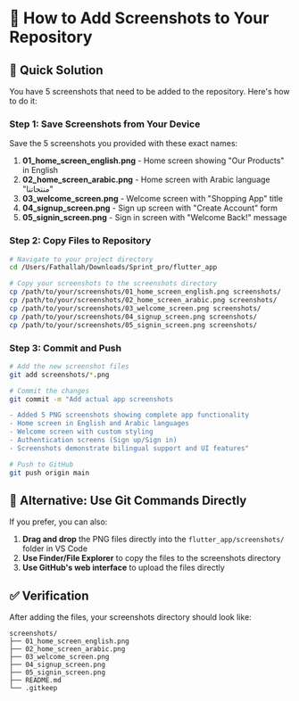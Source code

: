 # 📱 How to Add Screenshots to Your Repository

## 🎯 Quick Solution

You have 5 screenshots that need to be added to the repository. Here's how to do it:

### Step 1: Save Screenshots from Your Device
Save the 5 screenshots you provided with these exact names:

1. **01_home_screen_english.png** - Home screen showing "Our Products" in English
2. **02_home_screen_arabic.png** - Home screen with Arabic language "منتجاتنا"
3. **03_welcome_screen.png** - Welcome screen with "Shopping App" title
4. **04_signup_screen.png** - Sign up screen with "Create Account" form
5. **05_signin_screen.png** - Sign in screen with "Welcome Back!" message

### Step 2: Copy Files to Repository
```bash
# Navigate to your project directory
cd /Users/Fathallah/Downloads/Sprint_pro/flutter_app

# Copy your screenshots to the screenshots directory
cp /path/to/your/screenshots/01_home_screen_english.png screenshots/
cp /path/to/your/screenshots/02_home_screen_arabic.png screenshots/
cp /path/to/your/screenshots/03_welcome_screen.png screenshots/
cp /path/to/your/screenshots/04_signup_screen.png screenshots/
cp /path/to/your/screenshots/05_signin_screen.png screenshots/
```

### Step 3: Commit and Push
```bash
# Add the new screenshot files
git add screenshots/*.png

# Commit the changes
git commit -m "Add actual app screenshots

- Added 5 PNG screenshots showing complete app functionality
- Home screen in English and Arabic languages
- Welcome screen with custom styling
- Authentication screens (Sign up/Sign in)
- Screenshots demonstrate bilingual support and UI features"

# Push to GitHub
git push origin main
```

## 🔄 Alternative: Use Git Commands Directly

If you prefer, you can also:

1. **Drag and drop** the PNG files directly into the `flutter_app/screenshots/` folder in VS Code
2. **Use Finder/File Explorer** to copy the files to the screenshots directory
3. **Use GitHub's web interface** to upload the files directly

## ✅ Verification

After adding the files, your screenshots directory should look like:
```
screenshots/
├── 01_home_screen_english.png
├── 02_home_screen_arabic.png
├── 03_welcome_screen.png
├── 04_signup_screen.png
├── 05_signin_screen.png
├── README.md
└── .gitkeep
```

